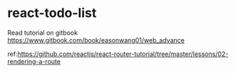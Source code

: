 # react-todo-list

Read tutorial on gitbook
https://www.gitbook.com/book/easonwang01/web_advance


ref:https://github.com/reactjs/react-router-tutorial/tree/master/lessons/02-rendering-a-route
